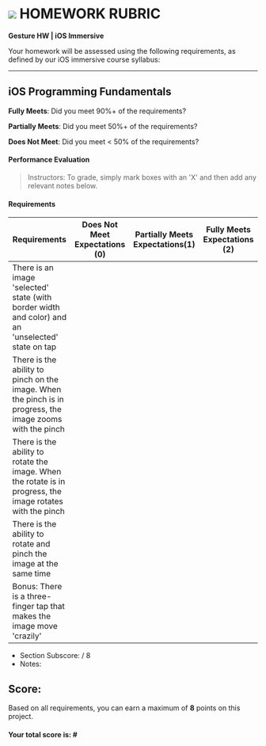 # ![](https://ga-dash.s3.amazonaws.com/production/assets/logo-9f88ae6c9c3871690e33280fcf557f33.png) HOMEWORK RUBRIC
**Gesture HW | iOS Immersive** 	 					

Your homework will be assessed using the following requirements, as defined by our iOS immersive course syllabus:

---

## iOS Programming Fundamentals
**Fully Meets**: Did you meet 90%+ of the requirements?

**Partially Meets**: Did you meet 50%+ of the requirements?

**Does Not Meet**: Did you meet < 50% of the requirements?

#### Performance Evaluation
> Instructors: To grade, simply mark boxes with an 'X' and then add any relevant notes below.

#### Requirements

| Requirements | Does Not Meet Expectations (0) | Partially Meets Expectations(1) | Fully Meets Expectations (2) |
|---|---|---|---|
| There is an image 'selected' state (with border width and color) and an 'unselected' state on tap | | | |
| There is the ability to pinch on the image. When the pinch is in progress, the image zooms with the pinch | | | |
| There is the ability to rotate the image. When the rotate is in progress, the image rotates with the pinch | | | |
| There is the ability to rotate and pinch the image at the same time | | | |
| Bonus: There is a three-finger tap that makes the image move 'crazily' | | | | 

- Section Subscore:  / 8
- Notes:

## Score:
Based on all requirements, you can earn a maximum of  **8**  points on this project.

#### Your total score is: **#**